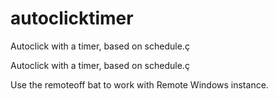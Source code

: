 # autoclicktimer
Autoclick with a timer, based on schedule.ç


Autoclick with a timer, based on schedule.ç

Use the remoteoff bat to work with Remote Windows instance. 
